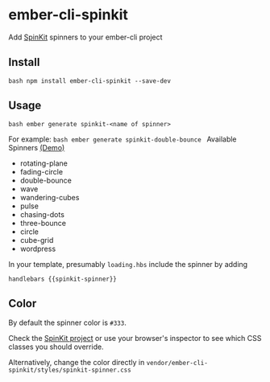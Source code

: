 # ember-cli-spinkit

Add [SpinKit](https://github.com/tobiasahlin/SpinKit) spinners to your ember-cli project

## Install ##

``bash
npm install ember-cli-spinkit --save-dev
``

## Usage ##

``bash
ember generate spinkit-<name of spinner>
``

For example:
``bash
ember generate spinkit-double-bounce
``
Available Spinners [(Demo)](https://github.com/tobiasahlin/SpinKit)
- rotating-plane
- fading-circle
- double-bounce
- wave
- wandering-cubes
- pulse
- chasing-dots
- three-bounce
- circle
- cube-grid
- wordpress

In your template, presumably `loading.hbs` include the spinner by adding

``handlebars
{{spinkit-spinner}}
``

## Color ##

By default the spinner color is `#333`.

Check the [SpinKit project](https://github.com/tobiasahlin/SpinKit) or use your browser's inspector to see which CSS classes you should override.

Alternatively, change the color directly in `vendor/ember-cli-spinkit/styles/spinkit-spinner.css`
